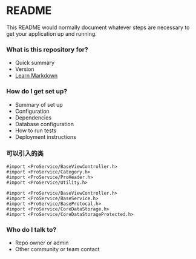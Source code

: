 # README #

This README would normally document whatever steps are necessary to get your application up and running.

### What is this repository for? ###

* Quick summary
* Version
* [Learn Markdown](https://bitbucket.org/tutorials/markdowndemo)

### How do I get set up? ###

* Summary of set up
* Configuration
* Dependencies
* Database configuration
* How to run tests
* Deployment instructions

### 可以引入的类 ###
    #import <ProService/BaseViewController.h>
    #import <ProService/Category.h>
    #import <ProService/ProHeader.h>
    #import <ProService/Utility.h>
    
    #import <ProService/BaseViewController.h>
    #import <ProService/BaseService.h>
    #import <ProService/BaseProtocal.h>
    #import <ProService/CoreDataStorage.h>
    #import <ProService/CoreDataStorageProtected.h>


### Who do I talk to? ###

* Repo owner or admin
* Other community or team contact